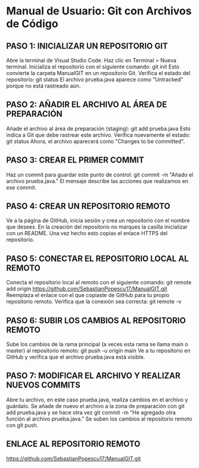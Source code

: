 # Manual de Usuario: Git con Archivos de Código

## PASO 1: INICIALIZAR UN REPOSITORIO GIT
Abre la terminal de Visual Studio Code.
Haz clic en Terminal > Nueva terminal.
Inicializa el repositorio con el siguiente comando: git init
Esto convierte la carpeta ManualGIT en un repositorio Git.
Verifica el estado del repositorio: git status
El archivo prueba.java aparece como "Untracked" porque no está rastreado aún.

## PASO 2: AÑADIR EL ARCHIVO AL ÁREA DE PREPARACIÓN
Añade el archivo al área de preparación (staging): git add prueba.java
Esto indica a Git que debe rastrear este archivo.
Verifica nuevamente el estado: git status
Ahora, el archivo aparecerá como "Changes to be committed".

## PASO 3: CREAR EL PRIMER COMMIT
Haz un commit para guardar este punto de control: git commit -m "Añado el archivo prueba.java."
El mensaje describe las acciones que realizamos en ese commit.

## PASO 4: CREAR UN REPOSITORIO REMOTO
Ve a la página de GitHub, inicia sesión y crea un repositorio con el nombre que desees. 
En la creación del repositorio no marques la casilla inicializar con un README.
Una vez hecho esto copias el enlace HTTPS del repositorio.

## PASO 5: CONECTAR EL REPOSITORIO LOCAL AL REMOTO
Conecta el repositorio local al remoto con el siguiente comando: git remote add origin https://github.com/SebastianPopescu17/ManualGIT.git
Reemplaza el enlace con el que copiaste de GitHub para tu propio repositorio remoto.
Verifica que la conexión sea correcta: git remote -v

## PASO 6: SUBIR LOS CAMBIOS AL REPOSITORIO REMOTO
Sube los cambios de la rama principal (a veces esta rama se llama main o master) al repositorio remoto: git push -u origin main
Ve a tu repositorio en GitHub y verifica que el archivo prueba.java está visible.

## PASO 7: MODIFICAR EL ARCHIVO Y REALIZAR NUEVOS COMMITS
Abre tu archivo, en este caso prueba.java, realiza cambios en el archivo y guárdalo.
Se añade de nuevo el archivo a la zona de preparación con git add prueba.java y se hace otra vez git commit -m "He agregado otra función al archivo prueba.java."
Se suben los cambios al repositorio remoto con git push.

## ENLACE AL REPOSITORIO REMOTO
https://github.com/SebastianPopescu17/ManualGIT.git

